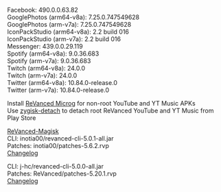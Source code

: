 Facebook: 490.0.0.63.82  
GooglePhotos (arm64-v8a): 7.25.0.747549628  
GooglePhotos (arm-v7a): 7.25.0.747549628  
IconPackStudio (arm64-v8a): 2.2 build 016  
IconPackStudio (arm-v7a): 2.2 build 016  
Messenger: 439.0.0.29.119  
Spotify (arm64-v8a): 9.0.36.683  
Spotify (arm-v7a): 9.0.36.683  
Twitch (arm64-v8a): 24.0.0  
Twitch (arm-v7a): 24.0.0  
Twitter (arm64-v8a): 10.84.0-release.0  
Twitter (arm-v7a): 10.84.0-release.0  

Install [ReVanced Microg](https://github.com/ReVanced/GmsCore/releases) for non-root YouTube and YT Music APKs  
Use [zygisk-detach](https://github.com/j-hc/zygisk-detach) to detach root ReVanced YouTube and YT Music from Play Store  

[ReVanced-Magisk](https://github.com/kingsmanvn1x32/ReVanced-Magisk)  
CLI: inotia00/revanced-cli-5.0.1-all.jar  
Patches: inotia00/patches-5.6.2.rvp  
[Changelog](https://github.com/inotia00/revanced-patches/releases/tag/v5.6.2)

CLI: j-hc/revanced-cli-5.0.0-all.jar  
Patches: ReVanced/patches-5.20.1.rvp  
[Changelog](https://github.com/ReVanced/revanced-patches/releases/tag/v5.20.1)  
